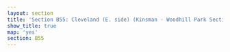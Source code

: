 ```yaml
---
layout: section
title: 'Section B55: Cleveland (E. side) (Kinsman - Woodhill Park Section)'
show_title: true
map: 'yes'
section: B55
---
```

